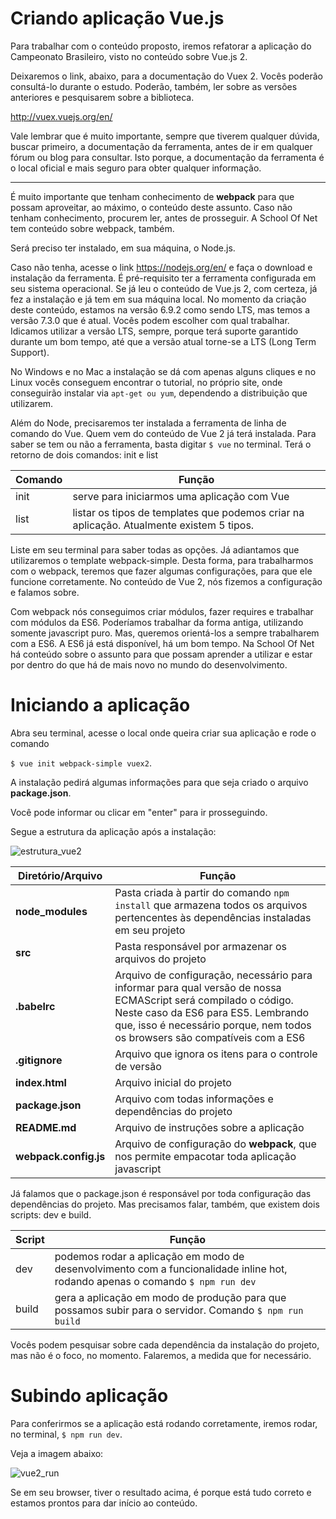 # Criando aplicação Vue.js

Para trabalhar com o conteúdo proposto, iremos refatorar a  aplicação do Campeonato Brasileiro, visto no conteúdo sobre Vue.js 2.

Deixaremos o link, abaixo, para a documentação do Vuex 2. Vocês poderão consultá-lo durante o estudo. 
Poderão, também, ler sobre as versões anteriores e pesquisarem sobre a biblioteca. 

<http://vuex.vuejs.org/en/>

Vale lembrar que é muito importante, sempre que tiverem qualquer dúvida, buscar primeiro, a documentação da ferramenta, antes de ir em qualquer fórum ou blog para consultar. Isto porque,  a documentação da ferramenta é o local oficial e mais seguro para obter qualquer informação.

***

É muito importante que tenham conhecimento de **webpack** para que possam aproveitar, ao máximo, o conteúdo deste assunto. Caso não tenham conhecimento, procurem ler, antes de prosseguir. 
A School Of Net tem conteúdo sobre webpack, também.

Será preciso ter instalado, em sua máquina, o Node.js.

Caso não tenha, acesse o link <https://nodejs.org/en/> e faça o download e instalação da ferramenta. 
É pré-requisito ter a ferramenta configurada em seu sistema operacional. 
Se já leu o conteúdo de Vue.js 2, com certeza, já fez a instalação e já tem em sua máquina local. 
No momento da criação deste conteúdo, estamos na versão 6.9.2 como sendo LTS, mas temos a versão 7.3.0 que é atual. 
Vocês podem escolher com qual trabalhar. Idicamos utilizar a versão LTS, sempre, porque terá suporte garantido durante um bom tempo, até que a versão atual torne-se a LTS (Long Term Support).

No Windows e no Mac a instalação se dá com apenas alguns cliques e no Linux vocês conseguem encontrar o tutorial, no próprio site, onde conseguirão instalar via `apt-get ou yum`, dependendo a distribuição que utilizarem.

Além do Node, precisaremos ter instalada a ferramenta de linha de comando do Vue. Quem vem do conteúdo de Vue 2 já terá instalada. 
Para saber se tem ou não a ferramenta, basta digitar `$ vue` no terminal. Terá o retorno de dois comandos: init e list

Comando | Função
------------- | ----------
init | serve para iniciarmos uma aplicação com Vue
list | listar os tipos de templates que podemos criar na aplicação. Atualmente existem 5 tipos.

Liste em seu terminal para saber todas as opções. Já adiantamos que utilizaremos o template webpack-simple. 
Desta forma, para trabalharmos com o webpack, teremos que fazer algumas configurações, para que ele funcione corretamente. 
No conteúdo de Vue 2, nós fizemos a configuração e falamos sobre.

Com webpack nós conseguimos criar módulos, fazer requires e trabalhar com módulos da ES6. 
Poderíamos trabalhar da forma antiga, utilizando somente javascript puro. Mas, queremos orientá-los a sempre trabalharem com a ES6. 
A ES6 já está disponível, há um bom tempo. 
Na School Of Net há conteúdo sobre o assunto para que possam aprender a utilizar e estar por dentro do que há de mais novo no mundo do desenvolvimento.

# Iniciando a  aplicação

Abra seu terminal, acesse o local onde queira criar sua aplicação e rode o comando 

`$ vue init webpack-simple vuex2`.

A instalação pedirá algumas informações para que seja criado o arquivo **package.json**. 

Você pode informar ou clicar em "enter" para ir prosseguindo.

Segue a estrutura da aplicação após a instalação:

![estrutura_vue2](./images/estrutura_vue2.png "estrutura_vue2")

Diretório/Arquivo | Função
---------------------- | -----------
**node_modules** | Pasta criada à partir do comando `npm install` que armazena todos os arquivos pertencentes às dependências instaladas em seu projeto
**src** | Pasta responsável por armazenar os arquivos do projeto
**.babelrc** | Arquivo de configuração, necessário para informar para qual versão de nossa ECMAScript será compilado o código. Neste caso da ES6 para ES5. Lembrando que, isso é necessário porque, nem todos os browsers são compatíveis com a ES6
**.gitignore** | Arquivo que ignora os itens para o controle de versão
**index.html** | Arquivo inicial do projeto
**package.json** | Arquivo com todas informações e dependências do projeto
**README.md** | Arquivo de instruções sobre a aplicação
**webpack.config.js** | Arquivo de configuração do **webpack**, que nos permite empacotar toda aplicação javascript


Já falamos que o package.json é responsável por toda configuração das dependências do projeto. Mas precisamos falar, também, que existem dois scripts: dev e build.

Script | Função
-------- | -----------
dev | podemos rodar a aplicação em modo de desenvolvimento com a funcionalidade inline hot, rodando apenas o comando `$ npm run dev`
build | gera a aplicação em modo de produção para que possamos subir para o servidor. Comando `$ npm run build`


Vocês podem pesquisar sobre cada dependência da instalação do projeto, mas não é o foco, no momento. Falaremos, a medida que for necessário.

# Subindo aplicação

Para conferirmos se a aplicação está rodando corretamente, iremos rodar, no terminal, `$ npm run dev`. 

Veja a imagem abaixo:

![vue2_run](./images/vue2_run.png "vue2_run")

Se em seu browser, tiver o resultado acima, é porque está tudo correto e estamos prontos para dar início ao conteúdo.